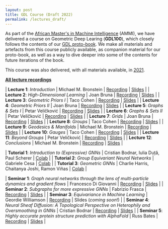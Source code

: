 ```yaml
---
layout: post
title: GDL Course (Draft 2022)
permalink: /lectures_draft/
---
```


As part of the [African Master's in Machine Intelligence](https://aimsammi.org/) (AMMI), we have delivered a course on Geometric Deep Learing (**GDL100**), which closely follows the contents of our [GDL proto-book](https://arxiv.org/abs/2104.13478). We make all materials and artefacts from this course publicly available, as companion material for our proto-book, as well as a way to dive deeper into some of the contents for future iterations of the book.

This course was also delivered, with all materials available, in [2021](lectures_2021/).

[**All lecture recordings**](https://www.youtube.com/playlist?list=PLn2-dEmQeTfSLXW8yXP4q_Ii58wFdxb3C)

| **Lecture 1**: _Introduction_ | Michael M. Bronstein | [Recording](https://youtu.be/5c_-KX1sRDQ) | [Slides](https://www.dropbox.com/s/v8725hkhbejpllw/AIMS%202022%20-%20Lecture%201%20-%20Introduction.pdf?dl=0) |
| **Lecture 2**: _High-Dimensional Learning_ | Joan Bruna | [Recording](https://youtu.be/plIJYzVKfdI) | [Slides](https://www.dropbox.com/s/3hp6utrkm3d6ak6/AIMS%202022%20-%20Lecture%202%20-%20Learning%20in%20high%20dimensions.pdf?dl=0) |
| **Lecture 3**: _Geometric Priors I_ | Taco Cohen | [Recording](https://youtu.be/qEjWMhRlXgY) | [Slides](https://www.dropbox.com/s/ydxa5lqm1obb6yx/AIMS%202022%20-%20Lecture%203%20-%20Geometric%20Priors%20I.pdf?dl=0) |
| **Lecture 4**: _Geometric Priors II_ | Joan Bruna | [Recording](https://youtu.be/DpnA8NNUtyU) | [Slides](https://www.dropbox.com/s/6ueh81pfvpp8vx0/AIMS%202022%20-%20Lecture%204%20-%20Geometric%20priors%20II.pdf?dl=0) |
| **Lecture 5**: _Graphs & Sets I_ | Petar Veličković | [Recording](https://youtu.be/J2bLt3-SSpg) | [Slides](https://www.dropbox.com/s/fola7dmqtjfiwqr/AIMS%202022%20-%20Lecture%205%20-%20Graphs%20%26%20Sets%20I.pdf?dl=0) |
| **Lecture 6**: _Graphs & Sets II_ | Petar Veličković | [Recording](https://youtu.be/HvQw7Zq1jtU) | [Slides](https://www.dropbox.com/s/itsbi113f7ogpbv/AIMS%202022%20-%20Lecture%206%20-%20Graphs%20%26%20Sets%20II.pdf?dl=0) |
| **Lecture 7**: _Grids_ | Joan Bruna | [Recording](https://youtu.be/Mj7UoabhWYQ) | [Slides](https://www.dropbox.com/home/AMMI%202022/handouts?preview=AIMS+2022+-+Lecture+7+-+Grids.pdf) |
| **Lecture 8**: _Groups_ | Taco Cohen | [Recording](https://youtu.be/SGiQ3pm06nI) | [Slides](https://www.dropbox.com/s/869fn3uuwt8whdo/AIMS%202022%20-%20Lecture%208%20-%20Groups.pdf?dl=0) |
| **Lecture 9**: _Geodesics & Manifolds_ | Michael M. Bronstein | [Recording](https://youtu.be/YCncgm38-bA) | [Slides](https://www.dropbox.com/s/8pc7b53z0w2ui15/AIMS%202022%20-%20Lecture%209%20-%20Manifolds%2C%20meshes%2C%20and%20geometric%20graphs.pdf?dl=0) |
| **Lecture 10**: _Gauges_ | Taco Cohen | [Recording](https://youtu.be/vu8-uSB6BAA) | [Slides](https://www.dropbox.com/s/fj4q3gv17xqpv0r/AIMS%202022%20-%20Lecture%2010%20-%20Gauges.pdf?dl=0) |
| **Lecture 11**: _Beyond Groups_ | Petar Veličković | [Recording](https://youtu.be/LewIYn0UTEU) | [Slides](https://www.dropbox.com/s/4nt0fqrrhw2yb63/AIMS%202022%20-%20Lecture%2011%20-%20Beyond%20Groups.pdf?dl=0) |
| **Lecture 12**: _Conclusions_ | Michael M. Bronstein | [Recording](https://youtu.be/Icwz214_7eI) | [Slides](https://www.dropbox.com/s/9zcrcohird72ulv/AIMS%202022%20-%20Lecture%2012%20-%20Conclusions%2C%20Applications%20%26%20Trends.pdf?dl=0) |

| **Tutorial 1**: _Introduction to (Expressive) GNNs_ | Cristian Bodnar, Iulia Duță, Paul Scherer | [Colab](https://colab.research.google.com/drive/1Z0D10BFMdbsTM7lwPYrrJCe7z4yD48EE) |
| **Tutorial 2**: _Group Equivariant Neural Networks_ | Gabriele Cesa | [Colab](https://colab.research.google.com/drive/1h7U15-qFC2yy6roRIfLPk5TSlo6sONsm) |
| **Tutorial 3**: _Geometric GNNs_ | Charlie Harris, Chaitanya Joshi, Ramon Viñas | [Colab](https://colab.research.google.com/drive/1p9vlVAUcQZXQjulA7z_FyPrB9UXFATrR) |

| **Seminar 1**: _Graph neural networks through the lens of multi-particle dynamics and gradient flows_ | Francesco Di Giovanni | [Recording](https://youtu.be/pG_akmY02Bo) | [Slides](https://www.dropbox.com/s/ecowz78xphdhtw0/AIMS%202022%20-%20Seminar%201%20-%20Physics-based%20GNNs.pdf?dl=0) |
| **Seminar 2**: _Subgraphs for more expressive GNNs_ | Fabrizio Frasca | [Recording](https://youtu.be/PxJ5o4y4FUA) | [Slides](https://www.dropbox.com/s/tnuhppf1fqmv6y9/AIMS%202022%20-%20Seminar%202%20-%20Subgraph%20GNNs.pdf?dl=0) |
| **Seminar 3**: _Equivariance in Machine Learning_ | Geordie Williamson | [Recording](https://youtu.be/XPVrVeRmMY0) | Slides (_coming soon_!) |
| **Seminar 4**: _Neural Sheaf Diffusion: A Topological Perspective on Heterophily and Oversmoothing in GNNs_ | Cristian Bodnar | [Recording](https://youtu.be/TgPMuvH5j1I) | [Slides](https://www.dropbox.com/s/7hyqlwh45bdkv0f/AIMS%202022%20-%20Seminar%204%20-%20Neural%20sheaf%20diffusion.pdf?dl=0) |
| **Seminar 5**: _Highly accurate protein structure prediction with AlphaFold_ | Russ Bates | [Recording](https://youtu.be/1FluhB_ZgNI) | [Slides](https://www.dropbox.com/s/lgu6658b7kv2s9w/AIMS%202022%20-%20Seminar%205%20-%20AlphaFold.pdf?dl=0) |
